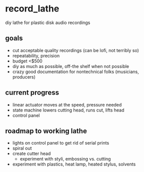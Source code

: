 # record_lathe
diy lathe for plastic disk audio recordings


## goals
- cut acceptable quality recordings (can be lofi, not terribly so)
- repeatability, precision
- budget <$500
- diy as much as possible, off-the shelf when not possible
- crazy good documentation for nontechnical folks (musicians, producers)

## current progress
- linear actuator moves at the speed, pressure needed
- state machine lowers cutting head, runs cut, lifts head
- control panel

## roadmap to working lathe
- lights on control panel to get rid of serial prints
- spiral out
- create cutter head
  - experiment with styli, embossing vs. cutting
- experiment with plastics, heat lamp, heated stylus, solvents
